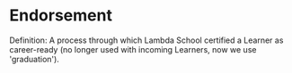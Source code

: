 # Endorsement

Definition: A process through which Lambda School certified a Learner as career-ready (no longer used with incoming Learners, now we use 'graduation').
